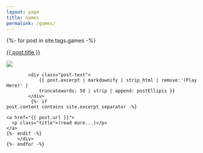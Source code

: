 ```yaml
---
layout: page
title: Games
permalink: /games/
---
```


<div id="posts">
    {%- for post in site.tags.games -%}
        <div class="post">
            <a href="{{ post.url }}"><p class="title">{{ post.title }}</p>
                <img src="{{post.image}}" />
            </a>

            <div class="post-text">
                {{ post.excerpt | markdownify | strip_html | remove:'(Play Here)' |
                truncatewords: 50 | strip | append: postEllipis }}
            </div>
             {%- if
    post.content contains site.excerpt_separator -%}

    <a href="{{ post.url }}">
      <p class="title">(read more...)</p>
    </a>
    {%- endif -%}
        </div>
    {%- endfor -%}

</div>
